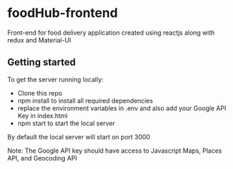 # foodHub-frontend
Front-end for food delivery application created using reactjs along with redux and Material-UI

## Getting started
To get the server running locally:

* Clone this repo
* npm install to install all required dependencies
* replace the environment variables in .env and also add your Google API Key in index.html
* npm start to start the local server

By default the local server will start on port 3000

Note: The Google API key should have access to Javascript Maps, Places API, and Geocoding API
